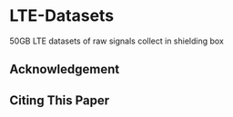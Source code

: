 # LTE-Datasets
50GB LTE datasets of raw signals collect in shielding box

## Acknowledgement

## Citing This Paper
